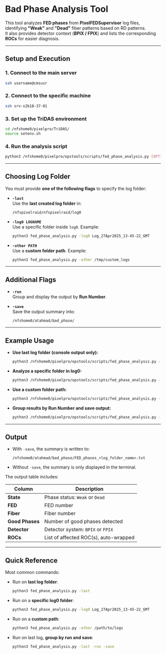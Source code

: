 # Bad Phase Analysis Tool

This tool analyzes **FED phases** from **PixelFEDSupervisor** log files, identifying **"Weak"** and **"Dead"** fiber patterns based on RD patterns.  
It also provides detector context (**BPIX / FPIX**) and lists the corresponding **ROCs** for easier diagnosis.  

---

## Setup and Execution

### 1. Connect to the main server
```bash
ssh username@cmsusr
```

### 2. Connect to the specific machine
```bash
ssh srv-s2b18-37-01
```

### 3. Set up the TriDAS environment
```bash
cd /nfshome0/pixelpro/TriDAS/
source setenv.sh
```

### 4. Run the analysis script
```bash
python3 /nfshome0/pixelpro/opstools/scripts/fed_phase_analysis.py [OPTIONS]
```

---

## Choosing Log Folder

You must provide **one of the following flags** to specify the log folder:

- **`-last`**  
  Use the **last created log folder** in:
  ```
  /nfspixelraid/nfspixelraid/log0
  ```

- **`-log0 LOGNAME`**  
  Use a specific folder inside `log0`. Example:
  ```bash
  python3 fed_phase_analysis.py -log0 Log_27Apr2025_13-45-22_GMT
  ```

- **`-other PATH`**  
  Use a **custom folder path**. Example:
  ```bash
  python3 fed_phase_analysis.py -other /tmp/custom_logs
  ```

---

## Additional Flags

- **`-run`**  
  Group and display the output by **Run Number**.

- **`-save`**  
  Save the output summary into:
  ```
  /nfshome0/atahmad/bad_phase/
  ```

---

## Example Usage

- **Use last log folder (console output only):**
  ```bash
  python3 /nfshome0/pixelpro/opstools/scripts/fed_phase_analysis.py -last
  ```

- **Analyze a specific folder in log0:**
  ```bash
  python3 /nfshome0/pixelpro/opstools/scripts/fed_phase_analysis.py -log0 Log_27Apr2025_13-45-22_GMT
  ```

- **Use a custom folder path:**
  ```bash
  python3 /nfshome0/pixelpro/opstools/scripts/fed_phase_analysis.py -other /tmp/custom_logs
  ```

- **Group results by Run Number and save output:**
  ```bash
  python3 /nfshome0/pixelpro/opstools/scripts/fed_phase_analysis.py -last -run -save
  ```

---

## Output

- With `-save`, the summary is written to:
  ```
  /nfshome0/atahmad/bad_phase/FED_phases_<log_folder_name>.txt
  ```

- Without `-save`, the summary is only displayed in the terminal.

The output table includes:

| Column       | Description                                |
|--------------|--------------------------------------------|
| **State**    | Phase status: `Weak` or `Dead`            |
| **FED**      | FED number                                |
| **Fiber**    | Fiber number                              |
| **Good Phases** | Number of good phases detected          |
| **Detector** | Detector system: `BPIX` or `FPIX`         |
| **ROCs**     | List of affected ROC(s), auto-wrapped     |

---

## Quick Reference

Most common commands:

- Run on **last log folder**:
  ```bash
  python3 fed_phase_analysis.py -last
  ```

- Run on a **specific log0 folder**:
  ```bash
  python3 fed_phase_analysis.py -log0 Log_27Apr2025_13-45-22_GMT
  ```

- Run on a **custom path**:
  ```bash
  python3 fed_phase_analysis.py -other /path/to/logs
  ```

- Run on last log, **group by run and save**:
  ```bash
  python3 fed_phase_analysis.py -last -run -save
  ```
